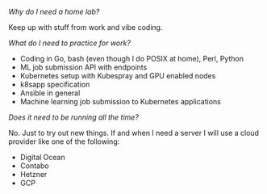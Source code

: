 *Why do I need a home lab?*

Keep up with stuff from work and vibe coding.

*What do I need to practice for work?*

- Coding in Go, bash (even though I do POSIX at home), Perl, Python
- ML job submission API with endpoints
- Kubernetes setup with Kubespray and GPU enabled nodes
- k8sapp specification
- Ansible in general
- Machine learning job submission to Kubernetes applications

*Does it need to be running all the time?*

No. Just to try out new things. If and when I need a server I will use a cloud provider like one of the following:

- Digital Ocean
- Contabo
- Hetzner
- GCP